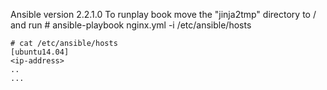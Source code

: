 Ansible version 2.2.1.0
To runplay book move the "jinja2tmp" directory to /
and run # ansible-playbook nginx.yml -i /etc/ansible/hosts

    # cat /etc/ansible/hosts
    [ubuntu14.04]
    <ip-address>
    ..
    ...




